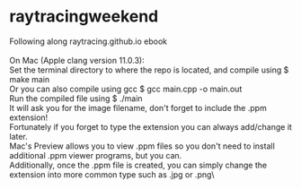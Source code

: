 # raytracingweekend
Following along raytracing.github.io ebook\
\
On Mac (Apple clang version 11.0.3):\
Set the terminal directory to where the repo is located, and compile using $ make main\
Or you can also compile using gcc $ gcc main.cpp -o main.out\
Run the compiled file using $ ./main\
It will ask you for the image filename, don't forget to include the .ppm extension!\
Fortunately if you forget to type the extension you can always add/change it later.\
Mac's Preview allows you to view .ppm files so you don't need to install additional .ppm viewer programs, but you can.\
Additionally, once the .ppm file is created, you can simply change the extension into more common type such as .jpg or .png\

